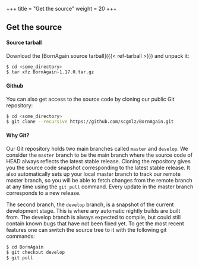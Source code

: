 +++
title = "Get the source"
weight = 20
+++

## Get the source

#### Source tarball

Download the [BornAgain source tarball]({{< ref-tarball >}}) and unpack it:
```bash
$ cd <some_directory>
$ tar xfz BornAgain-1.17.0.tar.gz
```

#### Github

You can also get access to the source code by cloning our public Git repository:
```bash
$ cd <some_directory>
$ git clone --recursive https://github.com/scgmlz/BornAgain.git
```

#### Why Git?

Our Git repository holds two main branches called `master` and `develop`. We consider the `master` branch to be the main branch where the source code of HEAD always reflects the latest stable release. Cloning the repository gives you the source code snapshot corresponding to the latest stable release. It also automatically sets up your local master branch to track our remote master branch, so you will be able to fetch changes from the remote branch at any time using the `git pull` command. Every update in the master branch corresponds to a new release.

The second branch, the `develop` branch, is a snapshot of the current development stage. This is where any automatic nightly builds are built from. The develop branch is always expected to compile, but could still contain known bugs that have not been fixed yet. To get the most recent features one can switch the source tree to it with the following git commands:
```bash
$ cd BornAgain
$ git checkout develop
$ git pull
```

